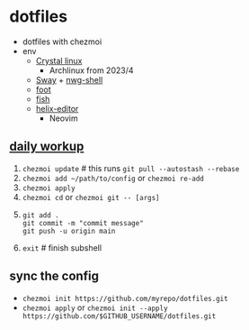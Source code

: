 # dotfiles
- dotfiles with chezmoi
- env
  - [Crystal linux](https://getcryst.al/site)
    - Archlinux from 2023/4
  - [Sway](https://swaywm.org/) + [nwg-shell](https://nwg-piotr.github.io/nwg-shell/)
  - [foot](https://codeberg.org/dnkl/foot)
  - [fish](https://fishshell.com/)
  - [helix-editor](https://helix-editor.com/)
    - Neovim
  
## [daily workup](https://www.chezmoi.io/user-guide/daily-operations/)

  1. `chezmoi update` # this runs `git pull --autostash --rebase`
  2. `chezmoi add ~/path/to/config` or `chezmoi re-add`
  3. `chezmoi apply`
  4. `chezmoi cd` or `chezmoi git -- [args]`
  5. ```
     git add .  
     git commit -m "commit message"
     git push -u origin main
     ```
  7. `exit` # finish subshell

## sync the config
  - `chezmoi init https://github.com/myrepo/dotfiles.git`
  - `chezmoi apply`
  or
  `chezmoi init --apply https://github.com/$GITHUB_USERNAME/dotfiles.git`
